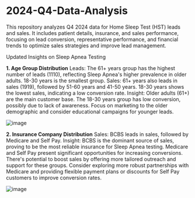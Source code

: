 # 2024-Q4-Data-Analysis
This repository analyzes Q4 2024 data for Home Sleep Test (HST) leads and sales. It includes patient details, insurance, and sales performance, focusing on lead conversion, representative performance, and financial trends to optimize sales strategies and improve lead management.

Updated Insights on Sleep Apnea Testing

**1. Age Group Distribution**
Leads:
The 61+ years group has the highest number of leads (1110), reflecting Sleep Apnea's higher prevalence in older adults.
18-30 years is the smallest group.
Sales:
61+ years also leads in sales (1919), followed by 51-60 years and 41-50 years.
18-30 years shows the lowest sales, indicating a low conversion rate.
Insight:
Older adults (61+) are the main customer base. The 18-30 years group has low conversion, possibly due to lack of awareness.
Focus on marketing to the older demographic and consider educational campaigns for younger leads.

![image](https://github.com/user-attachments/assets/21d1e0e7-47c0-4c1e-89fd-a8d3c2d3a34f)


**2. Insurance Company Distribution**
Sales:
BCBS leads in sales, followed by Medicare and Self Pay.
Insight:
BCBS is the dominant source of sales, proving to be the most reliable insurance for Sleep Apnea testing.
Medicare and Self Pay present significant opportunities for increasing conversions. There's potential to boost sales by offering more tailored outreach and support for these groups.
Consider exploring more robust partnerships with Medicare and providing flexible payment plans or discounts for Self Pay customers to improve conversion rates.

![image](https://github.com/user-attachments/assets/20dfe2b3-2ea6-4718-a0db-216f6ec8ea09)











